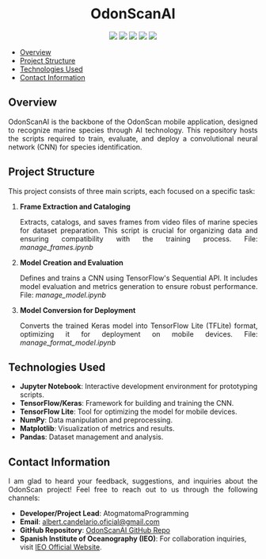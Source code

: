 <h1 align="center"> OdonScanAI </h1>

<p align="center">
   <img src="https://img.shields.io/badge/STATUS-EN%20DESAROLLO-green">
   <img src="https://img.shields.io/badge/VERSION-v.1.0.0-red">
   <img src="https://img.shields.io/badge/LICENCE-AtogmatomaSoftware-blue">
   <img src="https://img.shields.io/badge/LANGUAGE-JupyterNotebook-purple">
   <img src="https://img.shields.io/badge/LIBRARY-TensorFlow/Sequential-yellow">
   </p>
<p align="justify">

- [Overview](#overview)
- [Project Structure](#project-structure)
- [Technologies Used](#technologies-used)
- [Contact Information](#contact-information)

## Overview

<p align="justify">
OdonScanAI is the backbone of the OdonScan mobile application, designed to recognize marine species through AI technology. This repository hosts the scripts required to train, evaluate, and deploy a convolutional neural network (CNN) for species identification. 
</p>

## Project Structure

This project consists of three main scripts, each focused on a specific task:

1. **Frame Extraction and Cataloging**  
   <p align="justify">Extracts, catalogs, and saves frames from video files of marine species for dataset preparation. This script is crucial for organizing data and ensuring compatibility with the training process.  
   File: <i>manage_frames.ipynb</i></p>

2. **Model Creation and Evaluation**  
   <p align="justify">Defines and trains a CNN using TensorFlow's Sequential API. It includes model evaluation and metrics generation to ensure robust performance.  
   File: <i>manage_model.ipynb</i></p>

3. **Model Conversion for Deployment**  
   <p align="justify">Converts the trained Keras model into TensorFlow Lite (TFLite) format, optimizing it for deployment on mobile devices.  
   File: <i>manage_format_model.ipynb</i></p>

## Technologies Used

- **Jupyter Notebook**: Interactive development environment for prototyping scripts.
- **TensorFlow/Keras**: Framework for building and training the CNN.
- **TensorFlow Lite**: Tool for optimizing the model for mobile devices.
- **NumPy**: Data manipulation and preprocessing.
- **Matplotlib**: Visualization of metrics and results.
- **Pandas**: Dataset management and analysis.

## Contact Information

<p align="justify">
I am glad to heard your feedback, suggestions, and inquiries about the OdonScan project! Feel free to reach out to us through the following channels:
</p>

- **Developer/Project Lead**: AtogmatomaProgramming
- **Email**: [albert.candelario.oficial@gmail.com](mailto:albert.candelario.oficial@gmail.com)
- **GitHub Repository**: [OdonScanAI GitHub Repo](https://github.com/AtogmatomaProgramming/OdonScanAI)
- **Spanish Institute of Oceanography (IEO)**: For collaboration inquiries, visit [IEO Official Website](https://www.ieo.es).

